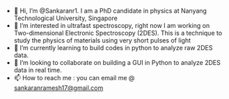 - 👋 Hi, I’m @Sankaranr1. I am a PhD candidate in physics at Nanyang Technological University, Singapore
- 👀 I’m interested in ultrafast spectroscopy, right now I am working on Two-dimensional Electronic Spectroscopy (2DES). This is a technique to study the physics of materials using very short pulses of light
- 🌱 I’m currently learning to build codes in python to analyze raw 2DES data.
- 💞️ I’m looking to collaborate on building a GUI in Python to analyze 2DES data in real time. 
- 📫 How to reach me : you can email me @ sankaranramesh17@gmail.com

<!---
Sankaranr1/Sankaranr1 is a ✨ special ✨ repository because its `README.md` (this file) appears on your GitHub profile.
You can click the Preview link to take a look at your changes.
--->
